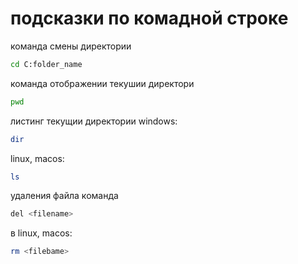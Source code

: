 # подсказки по комадной строке

команда смены директории
```sh
cd C:folder_name
```

команда отображении текушии директори
```sh
pwd
```

листинг текущии директории 
windows:
```sh
dir
```
linux, macos:
```sh
ls
```


удаления файла команда 
```sh
del <filename>
```
в linux, macos:
```sh
rm <filebame>
```
